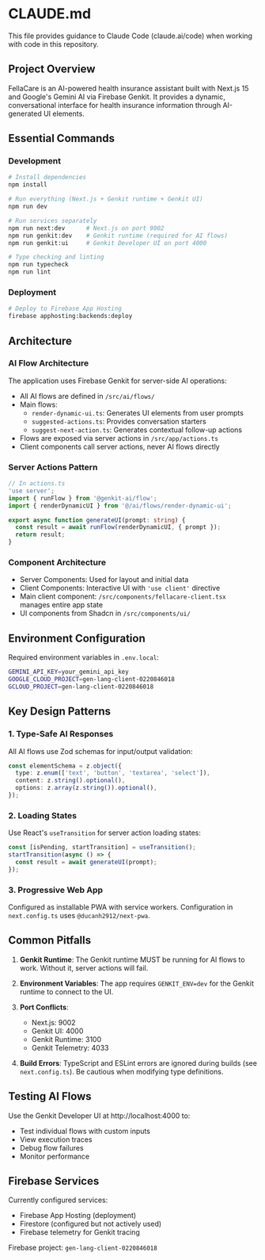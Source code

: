 # CLAUDE.md

This file provides guidance to Claude Code (claude.ai/code) when working with code in this repository.

## Project Overview

FellaCare is an AI-powered health insurance assistant built with Next.js 15 and Google's Gemini AI via Firebase Genkit. It provides a dynamic, conversational interface for health insurance information through AI-generated UI elements.

## Essential Commands

### Development
```bash
# Install dependencies
npm install

# Run everything (Next.js + Genkit runtime + Genkit UI)
npm run dev

# Run services separately
npm run next:dev      # Next.js on port 9002
npm run genkit:dev    # Genkit runtime (required for AI flows)
npm run genkit:ui     # Genkit Developer UI on port 4000

# Type checking and linting
npm run typecheck
npm run lint
```

### Deployment
```bash
# Deploy to Firebase App Hosting
firebase apphosting:backends:deploy
```

## Architecture

### AI Flow Architecture
The application uses Firebase Genkit for server-side AI operations:
- All AI flows are defined in `/src/ai/flows/`
- Main flows:
  - `render-dynamic-ui.ts`: Generates UI elements from user prompts
  - `suggested-actions.ts`: Provides conversation starters
  - `suggest-next-action.ts`: Generates contextual follow-up actions
- Flows are exposed via server actions in `/src/app/actions.ts`
- Client components call server actions, never AI flows directly

### Server Actions Pattern
```typescript
// In actions.ts
'use server';
import { runFlow } from '@genkit-ai/flow';
import { renderDynamicUI } from '@/ai/flows/render-dynamic-ui';

export async function generateUI(prompt: string) {
  const result = await runFlow(renderDynamicUI, { prompt });
  return result;
}
```

### Component Architecture
- Server Components: Used for layout and initial data
- Client Components: Interactive UI with `'use client'` directive
- Main client component: `/src/components/fellacare-client.tsx` manages entire app state
- UI components from Shadcn in `/src/components/ui/`

## Environment Configuration

Required environment variables in `.env.local`:
```bash
GEMINI_API_KEY=your_gemini_api_key
GOOGLE_CLOUD_PROJECT=gen-lang-client-0220846018
GCLOUD_PROJECT=gen-lang-client-0220846018
```

## Key Design Patterns

### 1. Type-Safe AI Responses
All AI flows use Zod schemas for input/output validation:
```typescript
const elementSchema = z.object({
  type: z.enum(['text', 'button', 'textarea', 'select']),
  content: z.string().optional(),
  options: z.array(z.string()).optional(),
});
```

### 2. Loading States
Use React's `useTransition` for server action loading states:
```typescript
const [isPending, startTransition] = useTransition();
startTransition(async () => {
  const result = await generateUI(prompt);
});
```

### 3. Progressive Web App
Configured as installable PWA with service workers. Configuration in `next.config.ts` uses `@ducanh2912/next-pwa`.

## Common Pitfalls

1. **Genkit Runtime**: The Genkit runtime MUST be running for AI flows to work. Without it, server actions will fail.

2. **Environment Variables**: The app requires `GENKIT_ENV=dev` for the Genkit runtime to connect to the UI.

3. **Port Conflicts**: 
   - Next.js: 9002
   - Genkit UI: 4000
   - Genkit Runtime: 3100
   - Genkit Telemetry: 4033

4. **Build Errors**: TypeScript and ESLint errors are ignored during builds (see `next.config.ts`). Be cautious when modifying type definitions.

## Testing AI Flows

Use the Genkit Developer UI at http://localhost:4000 to:
- Test individual flows with custom inputs
- View execution traces
- Debug flow failures
- Monitor performance

## Firebase Services

Currently configured services:
- Firebase App Hosting (deployment)
- Firestore (configured but not actively used)
- Firebase telemetry for Genkit tracing

Firebase project: `gen-lang-client-0220846018`